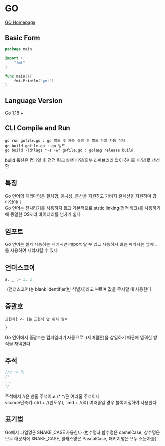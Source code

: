 # GO
[GO Homepage](https://go.dev/)

## Basic Form
```go
package main

import (
    "fmt"
)

func main(){
    fmt.Println("go!")
}
```

## Language Version
Go 1.18 +

## CLI Compile and Run
```
go run gofile.go : go 빌드 후 자동 실행 후 빌드 파일 자동 삭제
go build gofile.go : go 빌드
go build -ldflags "-s -w" gofile.go : golang release build
```
build 옵션은 컴파일 후 정적 링크 실행 파일(외부 라이브러리 없이 하나의 파일)로 생성함

## 특징
Go 언어의 패러다임은 절차형, 동시성, 분산을 지원하고 가비지 컬렉션을 지원하며 강타입이다   
Go 언어는 전처리기를 사용하지 않고 기본적으로 static linking(정적 링크)를 사용하기에 동일한 OS끼리 바이너리를 넘기기 쉽다   

## 임포트
Go 언어는 실제 사용하는 패키지만 import 할 수 있고 사용하지 않는 패키지는 앞에 _를 사용하여 제외시킬 수 있다   

## 언더스코어
```go
a, _ := 1, 2
```
_(언더스코어)는 blank identifier(빈 식별자)라고 부르며 값을 무시할 때 사용한다   

## 중괄호
```
표현식{ <- {는 표현식 옆 위치 필수

}
```
Go 언어에서 중괄호는 컴파일러가 자동으로 ;(세미콜론)을 삽입하기 때문에 엄격한 방식을 채택한다   

## 주석
```go
//g := 0;
/*
...
*/
```
주석에서 //은 한줄 주석이고 /* */은 여러줄 주석이다   
vscode단축키: ctrl + /(윈도우), cmd + /(맥)   여러줄일 경우 블록지정하여 사용한다

## 표기법
Go에서 파일명은 SNAKE_CASE 사용한다 (변수명과 함수명은 camelCase, 상수명은 모두 대문자에 SNAKE_CASE, 클래스명은 PascalCase, 패키지명은 모두 소문자를)
